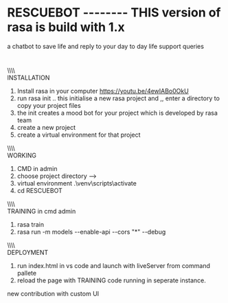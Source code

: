 # RESCUEBOT --------  THIS version of rasa is build with 1.x 
a chatbot to save life and reply to your day to day life support queries 

#

\\\\\\\\\
INSTALLATION 

1) Install rasa in your computer  https://youtu.be/4ewIABo0OkU
2) run rasa init   .. this initialise a new rasa project and ,, enter a directory to copy your project files
3) the init creates a mood bot for your project which is developed by rasa team
4) create a new project
5) create a virtual environment for that project

\\\\\\\\\
WORKING
1) CMD in admin 
2) choose project directory -->
3) virtual environment 
    .\venv\scripts\activate
4) cd RESCUEBOT

\\\\\\\\\
TRAINING in cmd admin
1) rasa train
2) rasa run -m models --enable-api --cors "*" --debug

\\\\\\\\\
DEPLOYMENT
1) run index.html in vs code and launch with liveServer from command pallete
2) reload the page with TRAINING code running in seperate instance.


new contribution with custom UI 
